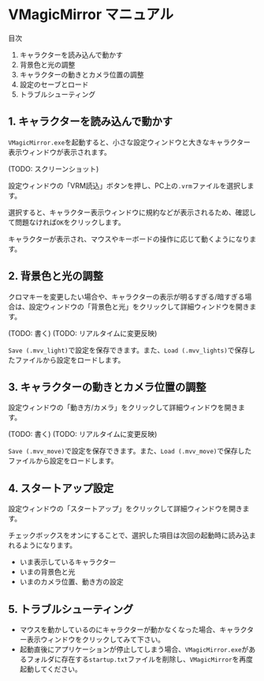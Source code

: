 
# VMagicMirror マニュアル

目次

1. キャラクターを読み込んで動かす
2. 背景色と光の調整
3. キャラクターの動きとカメラ位置の調整
4. 設定のセーブとロード
5. トラブルシューティング

## 1. キャラクターを読み込んで動かす

`VMagicMirror.exe`を起動すると、小さな設定ウィンドウと大きなキャラクター表示ウィンドウが表示されます。

(TODO: スクリーンショット)

設定ウィンドウの「VRM読込」ボタンを押し、PC上の`.vrm`ファイルを選択します。

選択すると、キャラクター表示ウィンドウに規約などが表示されるため、確認して問題なければ`OK`をクリックします。

キャラクターが表示され、マウスやキーボードの操作に応じて動くようになります。


## 2. 背景色と光の調整

クロマキーを変更したい場合や、キャラクターの表示が明るすぎる/暗すぎる場合は、設定ウィンドウの「背景色と光」をクリックして詳細ウィンドウを開きます。

(TODO: 書く)
(TODO: リアルタイムに変更反映)

`Save (.mvv_light)`で設定を保存できます。また、`Load (.mvv_lights)`で保存したファイルから設定をロードします。



## 3. キャラクターの動きとカメラ位置の調整

設定ウィンドウの「動き方/カメラ」をクリックして詳細ウィンドウを開きます。

(TODO: 書く)
(TODO: リアルタイムに変更反映)

`Save (.mvv_move)`で設定を保存できます。また、`Load (.mvv_move)`で保存したファイルから設定をロードします。



## 4. スタートアップ設定

設定ウィンドウの「スタートアップ」をクリックして詳細ウィンドウを開きます。

チェックボックスをオンにすることで、選択した項目は次回の起動時に読み込まれるようになります。

* いま表示しているキャラクター
* いまの背景色と光
* いまのカメラ位置、動き方の設定



## 5. トラブルシューティング

* マウスを動かしているのにキャラクターが動かなくなった場合、キャラクター表示ウィンドウをクリックしてみて下さい。
* 起動直後にアプリケーションが停止してしまう場合、`VMagicMirror.exe`があるフォルダに存在する`startup.txt`ファイルを削除し、`VMagicMirror`を再度起動してください。
